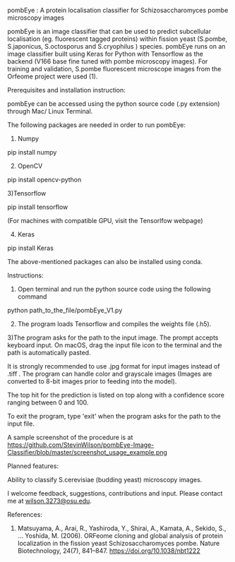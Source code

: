 pombEye : A protein localisation classifier for Schizosaccharomyces pombe microscopy images

pombEye is an image classifier that can be used to predict subcellular localisation (eg. fluorescent tagged proteins) within fission yeast (S.pombe, S.japonicus, S.octosporus and S.cryophilus ) species. pombEye runs on an image classifier built using Keras for Python with Tensorflow as the backend (V166 base fine tuned with pombe microscopy images). For training and validation, S.pombe fluorescent microscope images from the Orfeome project were used (1).

Prerequisites and installation instruction:

pombEye can be accessed using the python source code (.py extension) through Mac/ Linux Terminal.


The following packages are needed in order to run pombEye:

1) Numpy

pip install numpy

2) OpenCV

pip install opencv-python

3)Tensorflow

pip install tensorflow 

(For machines with compatible GPU, visit the Tensorlfow webpage)

4) Keras

pip install Keras

The above-mentioned packages can also be installed using conda.

Instructions:

1) Open terminal and run the python source code using the following command

python path_to_the_file/pombEye_V1.py

2) The program loads Tensorflow and compiles the weights file (.h5).

3)The program asks for the path to the input image. The prompt accepts keyboard input. On macOS, drag the input file icon to the terminal and the path is automatically pasted.

It is strongly recommended to use .jpg format for input images instead of .tiff . The program can handle color and grayscale images (Images are converted to 8-bit images prior to feeding into the model).

The top hit for the prediction is listed on top along with a confidence score ranging between 0 and 100.

To exit the program, type 'exit' when the program asks for the path to the input file.

A sample screenshot of the procedure is at https://github.com/StevinWilson/pombEye-Image-Classifier/blob/master/screenshot_usage_example.png

Planned features:

Ability to classify S.cerevisiae (budding yeast) microscopy images.



I welcome feedback, suggestions, contributions and input. Please contact me at wilson.3273@osu.edu.



References:
1) Matsuyama, A., Arai, R., Yashiroda, Y., Shirai, A., Kamata, A., Sekido, S., … Yoshida, M. (2006). ORFeome cloning and global analysis of protein localization in the fission yeast Schizosaccharomyces pombe. Nature Biotechnology, 24(7), 841–847. https://doi.org/10.1038/nbt1222
